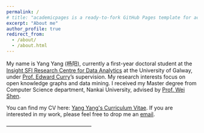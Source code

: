 ```yaml
---
permalink: /
# title: "academicpages is a ready-to-fork GitHub Pages template for academic personal websites"
excerpt: "About me"
author_profile: true
redirect_from: 
  - /about/
  - /about.html
---
```

My name is Yang Yang (杨阳), currently a first-year doctoral student at the [Insight SFI Research Centre for Data Analytics](https://www.insight-centre.org) at the University of Galway, under [Prof. Edward Curry](https://edwardcurry.org)’s supervision. My research interests focus on open knowledge graphs and data mining. I received my Master degree from Computer Science department, Nankai University, advised by [Prof. Wei Shen](https://scholar.google.com/citations?user=Q_U6r_YAAAAJ&hl=en&authuser=1). 

You can find my CV here: [Yang Yang's Curriculum Vitae](../assets/Curriculum_Vitae.pdf). If you are interested in my work, please feel free to drop me an [email](mailto:yang.yang@insight-centre.org). 

————————————————

